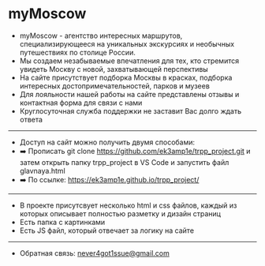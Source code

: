# myMoscow
- myMoscow - агентство интересных маршрутов, специализирующееся на уникальных экскурсиях и необычных путешествиях по столице России.
- Мы создаем незабываемые впечатления для тех, кто стремится увидеть Москву с новой, захватывающей перспективы
- На сайте присутствует подборка Москвы в красках, подборка интересных достопримечательностей, парков и музеев
- Для лояльности нашей работы на сайте представлены отзывы и контактная форма для связи с нами
- Круглосуточная служба поддержки не заставит Вас долго ждать ответа
_________________________________________________________________________________________________
- Доступ на сайт можно получить двумя способами:
- ➡️ Прописать git clone https://github.com/ek3amp1e/trpp_project.git и затем открыть папку trpp_project в VS Code и запустить файл glavnaya.html
- ➡️ По ссылке: https://ek3amp1e.github.io/trpp_project/
_________________________________________________________________________________________________
- В проекте присутсвует несколько html и css файлов, каждый из которых описывает полностью разметку и дизайн страниц
- Есть папка с картинками
- Есть JS файл, который отвечает за логику на сайте
_________________________________________________________________________________________________
- Обратная связь:
never4got1ssue@gmail.com 

